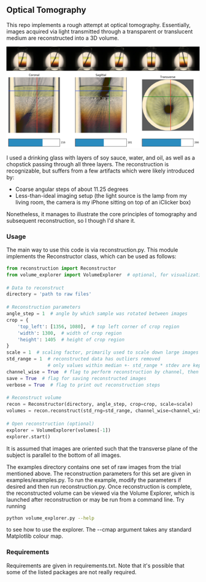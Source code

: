 ## Optical Tomography

This repo implements a rough attempt at optical tomography. Essentially, images acquired via light transmitted through a transparent or translucent medium are reconstructed into a 3D volume.

![Raw](examples/phantom/panes.png "Raw")
![Explorer](examples/phantom/volexp.png "Explorer")

I used a drinking glass with layers of soy sauce, water, and oil, as well as a chopstick passing through all three layers. The reconstruction is recognizable, but suffers from a few artifacts which were likely introduced by:
- Coarse angular steps of about 11.25 degrees
- Less-than-ideal imaging setup (the light source is the lamp from my living room, the camera is my iPhone sitting on top of an iClicker box)

Nonetheless, it manages to illustrate the core principles of tomography and subsequent reconstruction, so I though I'd share it.

### Usage

The main way to use this code is via reconstruction.py. This module implements the Reconstructor class, which can be used as follows:
```python
from reconstruction import Reconstructor
from volume_explorer import VolumeExplorer  # optional, for visualization purposes

# Data to reconstruct
directory = 'path to raw files'

# Reconstruction parameters
angle_step = 1  # angle by which sample was rotated between images
crop = {
    'top_left': [1356, 1080],  # top left corner of crop region
    'width': 1300,  # width of crop region
    'height': 1405  # height of crop region
}
scale = 1  # scaling factor, primarily used to scale down large images
std_range = 1  # reconstructed data has outliers removed
               # only values within median +- std_range * stdev are kept
channel_wise = True  # flag to perform reconstruction by channel, then recombine
save = True  # flag for saving reconstructed images
verbose = True  # flag to print out reconstruction steps

# Reconstruct volume
recon = Reconstructor(directory, angle_step, crop=crop, scale=scale)
volumes = recon.reconstruct(std_rng=std_range, channel_wise=channel_wise, save=save, verbose=verbose)

# Open reconstruction (optional)
explorer = VolumeExplorer(volumes[-1])
explorer.start()
```
It is assumed that images are oriented such that the transverse plane of the subject is parallel to the bottom of all images.

The examples directory contains one set of raw images from the trial mentioned above. The reconstruction parameters for this set are given in examples/examples.py. To run the example, modify the parameters if desired and then run reconstruction.py. Once reconstruction is complete, the reconstructed volume can be viewed via the Volume Explorer, which is launched after reconstruction or may be run from a command line. Try running
```bash
python volume_explorer.py --help
```
to see how to use the explorer. The --cmap argument takes any standard Matplotlib colour map.


### Requirements
Requirements are given in requirements.txt. Note that it's possible that some of the listed packages are not really required.